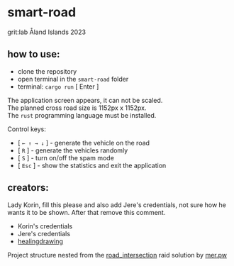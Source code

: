 # smart-road
grit:lab Åland Islands 2023

## how to use:
- clone the repository
- open terminal in the `smart-road` folder
- terminal: `cargo run` [ Enter ]

The application screen appears, it can not be scaled.  
The planned cross road size is 1152px x 1152px.  
The `rust` programming language must be installed.

Control keys:
- [ `← ↑ → ↓` ] - generate the vehicle on the road
- [ `R` ] - generate the vehicles randomly
- [ `S` ] - turn on/off the spam mode
- [ `Esc` ] - show the statistics and exit the application

## creators:
Lady Korin, fill this please and also add Jere's credentials, not sure how he wants it to be shown. After that remove this comment.
- Korin's credentials
- Jere's credentials
- [healingdrawing](https://healingdrawing.github.io)

Project structure nested from the [road_intersection](https://public.01-edu.org/subjects/road_intersection/) raid solution by [mer.pw](https://mer.pw)
